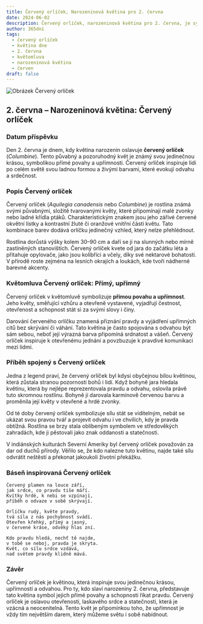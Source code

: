 ```yaml
---
title: Červený orlíček, Narozeninová květina pro 2. června
date: 2024-06-02
description: Červený orlíček, narozeninová květina pro 2. června, je symbolem Přímý, upřímný. Objevte její jedinečný význam, fascinující příběhy a poezii, která oslavuje její krásu.
author: 365dní
tags:
  - červený orlíček
  - květina dne
  - 2. června
  - květomluva
  - narozeninová květina
  - červen
draft: false
---
```


![Obrázek Červený orlíček](https://cdn.pixabay.com/photo/2020/05/21/19/17/columbine-5202235_960_720.jpg#center)


## 2. června – Narozeninová květina: Červený orlíček

### Datum příspěvku

Den 2. června je dnem, kdy květina narozenin oslavuje **červený orlíček** (_Columbine_). Tento půvabný a pozoruhodný květ je známý svou jedinečnou krásou, symbolikou přímé povahy a upřímnosti. Červený orlíček inspiruje lidi po celém světě svou ladnou formou a živými barvami, které evokují odvahu a srdečnost.

### Popis Červený orlíček

Červený orlíček (_Aquilegia canadensis_ nebo _Columbine_) je rostlina známá svými půvabnými, složitě tvarovanými květy, které připomínají malé zvonky nebo ladné křídla ptáků. Charakteristickým znakem jsou jeho zářivé červené okvětní lístky a kontrastní žluté či oranžové vnitřní části květu. Tato kombinace barev dodává orlíčku jedinečný vzhled, který nelze přehlédnout.

Rostlina dorůstá výšky kolem 30–90 cm a daří se jí na slunných nebo mírně zastíněných stanovištích. Červený orlíček kvete od jara do začátku léta a přitahuje opylovače, jako jsou kolibříci a včely, díky své nektarové bohatosti. V přírodě roste zejména na lesních okrajích a loukách, kde tvoří nádherné barevné akcenty.

### Květomluva Červený orlíček: Přímý, upřímný

Červený orlíček v květomluvě symbolizuje **přímou povahu a upřímnost**. Jeho květy, směřující vzhůru a otevřeně vystavené, vyjadřují čestnost, otevřenost a schopnost stát si za svými slovy i činy.

Darování červeného orlíčku znamená přiznání pravdy a vyjádření upřímných citů bez skrývání či váhání. Tato květina je často spojována s odvahou být sám sebou, neboť její výrazná barva připomíná srdnatost a vášeň. Červený orlíček inspiruje k otevřenému jednání a povzbuzuje k pravdivé komunikaci mezi lidmi.

### Příběh spojený s Červený orlíček

Jedna z legend praví, že červený orlíček byl kdysi obyčejnou bílou květinou, která zůstala stranou pozornosti bohů i lidí. Když bohyně jara hledala květinu, která by nejlépe reprezentovala pravdu a odvahu, oslovila právě tuto skromnou rostlinu. Bohyně jí darovala karmínově červenou barvu a proměnila její květy v otevřené a hrdé zvonky.

Od té doby červený orlíček symbolizuje sílu stát se viditelným, nebát se ukázat svou pravou tvář a projevit odvahu i ve chvílích, kdy je pravda obtížná. Rostlina se brzy stala oblíbeným symbolem ve středověkých zahradách, kde ji pěstovali jako znak oddanosti a statečnosti.

V indiánských kulturách Severní Ameriky byl červený orlíček považován za dar od duchů přírody. Věřilo se, že kdo nalezne tuto květinu, najde také sílu odvrátit neštěstí a překonat jakoukoli životní překážku.

### Báseň inspirovaná Červený orlíček

```
Červený plamen na louce září,  
jak srdce, co pravdu tiše máří.  
Kvítky hrdé, k nebi se vzpínají,  
příběh o odvaze v sobě skrývají.  

Orlíčku rudý, květe pravdy,  
tvá síla z nás pochybnost svádí.  
Otevřen křehký, přímý a jasný,  
v červené kráse, odvěký hlas zní.  

Kdo pravdu hledá, nechť tě najde,  
v tobě se neboj, pravda je skryta.  
Květ, co sílu srdce vzdává,  
nad světem pravdy klidně mává.  
```

### Závěr

Červený orlíček je květinou, která inspiruje svou jedinečnou krásou, upřímností a odvahou. Pro ty, kdo slaví narozeniny 2. června, představuje tato květina symbol jejich přímé povahy a schopnosti říkat pravdu. Červený orlíček je oslavou otevřenosti, laskavého srdce a statečnosti, která je vzácná a neocenitelná. Tento květ je připomínkou toho, že upřímnost je vždy tím největším darem, který můžeme světu i sobě nabídnout.